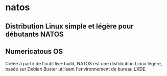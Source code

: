 # natos
## Distribution Linux simple et légère pour débutants NATOS
## Numericatous OS

Créée à partir de l'outil live-build, NATOS est une distribution Linux légère, basée sur Debian Buster utilisant l'environnement
de bureau LXDE.
